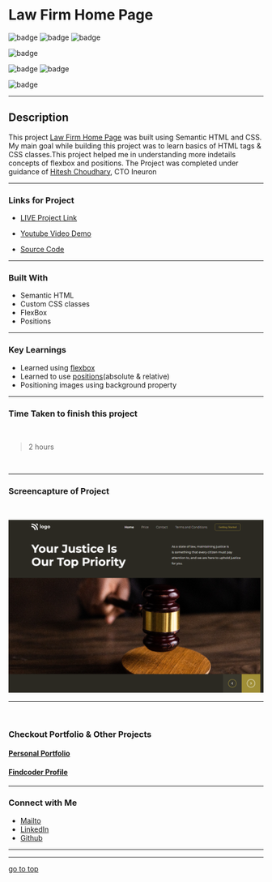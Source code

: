 # Law Firm Home Page


![badge](https://img.shields.io/badge/HTML%20-CSS-green)
![badge](https://img.shields.io/badge/Law%20Firm%20-Home%20Page-orange)
![badge](https://img.shields.io/badge/Ineuron%20-LCO-blue)

![badge](https://img.shields.io/badge/Full%20Stack%20JavaScript%20-Hitesh%20Choudhary-blue)

![badge](https://img.shields.io/badge/display:flex%20-object--fit%20:cover-lightgreen)
![badge](https://img.shields.io/badge/z%20index%20-positions-lightgreen)

![badge](https://img.shields.io/badge/Shubham%20Singh%20-grey)

***
## Description

This project [Law Firm Home Page](https://lawfirm-page.netlify.app/) was built using Semantic HTML and CSS. My main goal while building this project was to learn basics of HTML tags & CSS classes.This project helped me in understanding more indetails concepts of flexbox and positions. The Project was completed under guidance of [Hitesh Choudhary](https://github.com/hiteshchoudhary), CTO Ineuron

***
### Links for Project

* [LIVE Project Link](https://lawfirm-page.netlify.app/)

* [Youtube Video Demo](https://youtu.be/wmBs5y7jBhI)

* [Source Code](https://github.com/ShubhamSingh03/Law-Home-Page)

***
### Built With 

* Semantic HTML
* Custom CSS classes
* FlexBox
* Positions

***

### Key Learnings

* Learned using [flexbox](https://developer.mozilla.org/en-US/docs/Web/CSS/flex)
* Learned to use [positions](https://developer.mozilla.org/en-US/docs/Web/CSS/position)(absolute & relative)
* Positioning images using background property

***

### Time Taken to finish this project
<br>

>2 hours

<br>

***

### Screencapture of Project

<br>

![screenshot](./captures/screencapture.png)

***
<br>

### Checkout Portfolio & Other Projects

#### [Personal Portfolio](https://shubhambhoj.in/)


#### [Findcoder Profile](https://www.findcoder.io/u/shubham_singh)
***

### Connect with Me
* [Mailto](mailto:shubhambhoj3@gmail.com)
* [LinkedIn](https://www.linkedin.com/in/shubham-singh-b122b7171/)
* [Github](https://github.com/ShubhamSingh03)
***
***
[go to top](#law-firm-home-page)